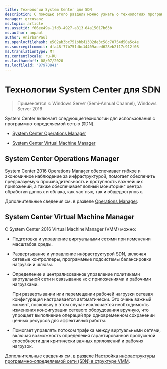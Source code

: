 ```yaml
---
title: Технологии System Center для SDN
description: С помощью этого раздела можно узнать о технологиях программно-определяемой сети (SDN), предоставляемых в System Center.
manager: grcusanz
ms.topic: article
ms.assetid: f66ee49a-1fd3-4927-a813-64a15017b63b
ms.author: anpaul
author: AnirbanPaul
ms.openlocfilehash: e502ab3bc751bbbd1302de3c58c70754d50a5c4e
ms.sourcegitcommit: dfa48f77b751dbc34409aced628eb2f17c912f08
ms.translationtype: MT
ms.contentlocale: ru-RU
ms.lasthandoff: 08/07/2020
ms.locfileid: "87970841"
---
```

# <a name="system-center-technologies-for-sdn"></a>Технологии System Center для SDN

>Применяется к: Windows Server (Semi-Annual Channel), Windows Server 2016

System Center включает следующие технологии для использования с программно-определяемой сетью (SDN).

-   [System Center Operations Manager](#bkmk_scom)

-   [System Center Virtual Machine Manager](#bkmk_scvmm)


## <a name="system-center-operations-manager"></a><a name="bkmk_scom"></a>System Center Operations Manager
System Center 2016 Operations Manager обеспечивает гибкое и экономичное наблюдение за инфраструктурой, помогает обеспечить предсказуемую производительность и доступность важнейших приложений, а также обеспечивает полный мониторинг центра обработки данных и облака, как частных, так и общедоступных.

Дополнительные сведения см. в разделе [Operations Manager](https://technet.microsoft.com/library/hh205987.aspx).

## <a name="system-center-virtual-machine-manager"></a><a name="bkmk_scvmm"></a>System Center Virtual Machine Manager
С System Center 2016 Virtual Machine Manager (VMM) можно:

- Подготовка и управление виртуальными сетями при изменении масштабов среды.
- Развертывание и управление инфраструктурой SDN, включая сетевые контроллеры, программные подсистемы балансировки нагрузки и шлюзы.
- Определение и централизованное управление политиками виртуальной сети и связывание их с приложениями и рабочими нагрузками.

  При развертывании или перемещении рабочей нагрузки сетевая конфигурация настраивается автоматически. Это очень важный момент, поскольку в этом случае исключается необходимость изменения конфигурации сетевого оборудования вручную, что упрощает выполнение операций при одновременном сохранении ценных ресурсов для эффективной работы.
- Помогает управлять потоком трафика между виртуальными сетями, включая возможность определения гарантированной пропускной способности для критически важных приложений и рабочих нагрузок.


Дополнительные сведения см. [в разделе Настройка инфраструктуры программно-определяемой сети (SDN) в структуре VMM](https://technet.microsoft.com/system-center-docs/vmm/scenario/sdn-overview).


